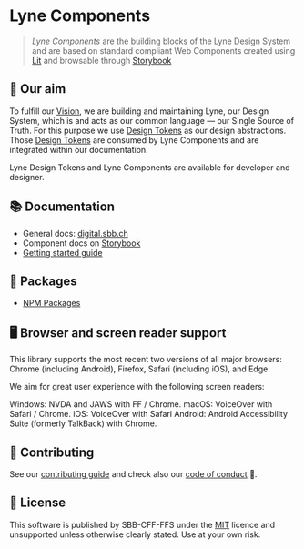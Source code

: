 # Lyne Components

> _Lyne Components_ are the building blocks of the Lyne Design System
> and are based on standard compliant Web Components
> created using [Lit](https://lit.dev/) and
> browsable through [Storybook](https://lyne-storybook.app.sbb.ch/)

## 🎯 Our aim

To fulfill our [Vision](./docs/VISION.md), we are building and maintaining Lyne, our Design System, which is and acts
as our common language — our Single Source of Truth.
For this purpose we use [Design Tokens](https://github.com/lyne-design-system/lyne-design-tokens) as our design abstractions.
Those [Design Tokens](https://github.com/lyne-design-system/lyne-design-tokens) are consumed by Lyne Components and are integrated within our documentation.

Lyne Design Tokens and Lyne Components are available for developer and designer.

## 📚 Documentation

- General docs: [digital.sbb.ch](https://digital.sbb.ch)
- Component docs on [Storybook](https://lyne-storybook.app.sbb.ch)
- [Getting started guide](./docs/GETTING_STARTED.md)

## 🔗 Packages

- [NPM Packages](https://www.npmjs.com/search?q=%40sbb-esta%2Flyne-)

## 🖥 Browser and screen reader support

This library supports the most recent two versions of all major browsers: Chrome (including Android), Firefox, Safari (including iOS), and Edge.

We aim for great user experience with the following screen readers:

Windows: NVDA and JAWS with FF / Chrome.
macOS: VoiceOver with Safari / Chrome.
iOS: VoiceOver with Safari
Android: Android Accessibility Suite (formerly TalkBack) with Chrome.

## 🙌 Contributing

See our [contributing guide](./docs/CONTRIBUTING.md) and check also our [code of conduct](./docs/CODE_OF_CONDUCT.md) 👀.

## 📝 License

This software is published by SBB-CFF-FFS under the [MIT](/LICENSE) licence and unsupported unless otherwise clearly stated.
Use at your own risk.
